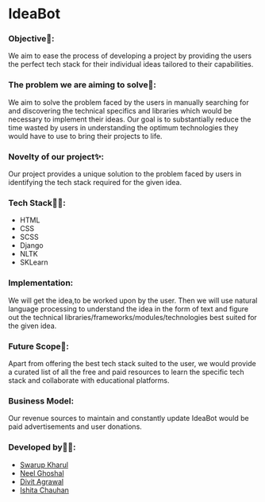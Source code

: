 # IdeaBot
### Objective📓:
We aim to ease the process of developing a project by providing the users the perfect tech stack for their individual ideas tailored to their capabilities.
### The problem we are aiming to solve🤔:
We aim to solve the problem faced by the users in manually searching for and discovering the technical specifics and libraries which would be necessary to implement their ideas. Our goal is to substantially reduce the time wasted by users in understanding the optimum technologies they would have to use to bring their projects to life.

### Novelty of our project✨:
Our project provides a unique solution to the problem faced by users in identifying the tech stack required for the given idea.
### Tech Stack👨‍💻:
*	HTML
*	CSS
*	SCSS
*	Django
*	NLTK
*	SKLearn

### Implementation:
We will get the idea,to be worked upon by the user. Then we will use natural language processing to understand the idea in the form of text and figure out the technical libraries/frameworks/modules/technologies best suited for the given idea.
### Future Scope🚧:
Apart from offering the best tech stack suited to the user, we would provide a curated list of all the free and paid resources to learn the specific tech stack and collaborate with educational platforms.
### Business Model:
Our revenue sources to maintain and constantly update IdeaBot would be paid advertisements and user donations.
### Developed by🧑‍💼:
- [Swarup Kharul](https://github.com/SwarupKharul)
- [Neel Ghoshal](https://github.com/NeelGhoshal)
- [Divit Agrawal](https://github.com/DivitAgrawal)
- [Ishita Chauhan](https://github.com/ishizzz)

